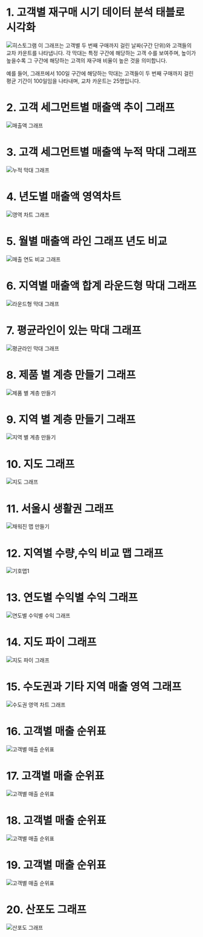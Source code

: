 # 1. 고객별 재구매 시기 데이터 분석 태블로 시각화

![히스토그램](https://github.com/son-jy/tableau_graph/blob/main/%ED%9E%88%EC%8A%A4%ED%86%A0%EA%B7%B8%EB%9E%A8.png)
이 그래프는 고객별 두 번째 구매까지 걸린 날짜(구간 단위)와 고객들의 교차 카운트를 나타냅니다. 각 막대는 특정 구간에 해당하는 고객 수를 보여주며, 높이가 높을수록 그 구간에 해당하는 고객의 재구매 비율이 높은 것을 의미합니다. 

예를 들어, 그래프에서 100일 구간에 해당하는 막대는 고객들이 두 번째 구매까지 걸린 평균 기간이 100일임을 나타내며, 교차 카운트는 25명입니다.


# 2. 고객 세그먼트별 매출액 추이 그래프

![매출액 그래프](https://github.com/son-jy/tableau_graph/blob/main/%EC%9D%B4%EC%A4%91%EC%B6%95.png)


# 3. 고객 세그먼트별 매출액 누적 막대 그래프

![누적 막대 그래프](https://github.com/son-jy/tableau_graph/blob/main/%EC%9D%B4%EC%A4%91%EC%B6%95%20%EB%88%84%EC%A0%81%EB%A7%89%EB%8C%80%EA%B7%B8%EB%9E%98%ED%94%84.png)


# 4. 년도별 매출액 영역차트

![영역 차트 그래프](https://github.com/son-jy/tableau_graph/blob/main/%EC%9D%B4%EC%A4%91%EC%B6%95%20%EC%98%81%EC%97%AD%EC%B0%A8%ED%8A%B8.png)


# 5. 월별 매출액 라인 그래프 년도 비교

![매출 연도 비교 그래프](https://github.com/son-jy/tableau_graph/blob/main/%EB%A7%A4%EC%B6%9C%20%EC%97%B0%EB%8F%84%20%EB%B9%84%EA%B5%90.png)


# 6. 지역별 매출액 합계 라운드형 막대 그래프

![라운드형 막대 그래프](https://github.com/son-jy/tableau_graph/blob/main/%EB%9D%BC%EC%9A%B4%EB%93%9C%ED%98%95%20%EB%A7%89%EB%8C%80%EC%B0%A8%ED%8A%B8.png)


# 7. 평균라인이 있는 막대 그래프

![평균라인 막대 그래프](https://github.com/son-jy/tableau_graph/blob/main/%ED%8F%89%EA%B7%A0%20%EA%B8%B0%EC%A4%80%20%EC%B0%A8%ED%8A%B8.png)


# 8. 제품 별 계층 만들기 그래프

![제품 별 계층 만들기](https://github.com/son-jy/tableau_graph/blob/main/%EC%A0%9C%ED%92%88%EB%B3%84%20%EA%B3%84%EC%B8%B5%EB%A7%8C%EB%93%A4%EA%B8%B0.png)


# 9. 지역 별 계층 만들기 그래프

![지역 별 계층 만들기](https://github.com/son-jy/tableau_graph/blob/main/%EC%A7%80%EC%97%AD%EB%B3%84%20%EA%B3%84%EC%B8%B5%EB%A7%8C%EB%93%A4%EA%B8%B0.png)


# 10. 지도 그래프

![지도 그래프](https://github.com/son-jy/tableau_graph/blob/main/%EC%A7%80%EB%A6%AC%EC%A0%81%20%EC%97%AD%ED%95%A0%20%EB%B6%80%EC%97%AC%ED%95%98%EA%B8%B0.png)


# 11. 서울시 생활권 그래프

![채워진 맵 만들기](https://github.com/son-jy/tableau_graph/blob/main/%EC%B1%84%EC%9B%8C%EC%A7%84%20%EB%A7%B5%20%EB%A7%8C%EB%93%A4%EA%B8%B0.png)


# 12. 지역별 수량,수익 비교 맵 그래프

![기호맵1](https://github.com/son-jy/tableau_graph/blob/main/%EA%B8%B0%ED%98%B8%EB%A7%B51.png)


# 13. 연도별 수익별 수익 그래프

![연도별 수익별 수익 그래프](https://github.com/son-jy/tableau_graph/blob/main/%EC%97%B0%EB%8F%84%EB%B3%84%20%EC%88%98%EC%9D%B5%EB%B3%84%20%EC%88%98%EC%9D%B5%20%EA%B7%B8%EB%9E%98%ED%94%84.png)


# 14. 지도 파이 그래프

![지도 파이 그래프](https://github.com/son-jy/tableau_graph/blob/main/%EC%A7%80%EB%8F%84%20%ED%8C%8C%EC%9D%B4%20%EC%B0%A8%ED%8A%B8%20%EA%B7%B8%EB%9E%98%ED%94%84.png)


# 15. 수도권과 기타 지역 매출 영역 그래프

![수도권 영역 차트 그래프](https://github.com/son-jy/tableau_graph/blob/main/%EC%88%98%EB%8F%84%EA%B6%8C%20%EC%98%81%EC%97%AD%20%EC%B0%A8%ED%8A%B8(%EA%B7%B8%EB%A3%B9).png)


# 16. 고객별 매출 순위표

![고객별 매출 순위표](https://github.com/son-jy/tableau_graph/blob/main/%EB%A7%A4%EC%B6%9C%20%EC%83%81%EC%9C%84%20%EA%B3%A0%EA%B0%9D%20%ED%91%9C(%EC%A7%91%ED%95%A9).png)


# 17. 고객별 매출 순위표

![고객별 매출 순위표](https://github.com/son-jy/tableau_graph/blob/main/%EB%A7%A4%EC%B6%9C%20%EC%83%81%EC%9C%84%20%EA%B3%A0%EA%B0%9D%20%ED%91%9C(%EC%A7%91%ED%95%A9).png)


# 18. 고객별 매출 순위표

![고객별 매출 순위표](https://github.com/son-jy/tableau_graph/blob/main/%EB%A7%A4%EC%B6%9C%20%EC%83%81%EC%9C%84%20%EA%B3%A0%EA%B0%9D%20%ED%91%9C(%EC%A7%91%ED%95%A9).png)


# 19. 고객별 매출 순위표

![고객별 매출 순위표](https://github.com/son-jy/tableau_graph/blob/main/%EB%A7%A4%EC%B6%9C%20%EC%83%81%EC%9C%84%20%EA%B3%A0%EA%B0%9D%20%ED%91%9C(%EC%A7%91%ED%95%A9).png)


# 20. 산포도 그래프

![산포도 그래프](https://github.com/son-jy/tableau_graph/blob/main/%ED%95%A0%EC%9D%B8%EC%9C%A8.png)
